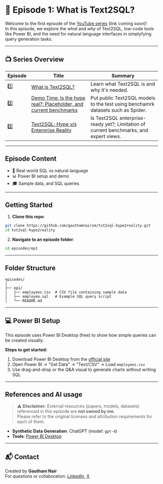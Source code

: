 # 📘 Episode 1: What is Text2SQL?

Welcome to the first episode of the [YouTube series](#) (link coming soon)!  
In this episode, we explore the *what* and *why* of Text2SQL, low-code tools like Power BI, and the need for natural language interfaces in simplyfying query generation tasks.

---

## 📺 Series Overview

| Episode | Title | Summary |
|--------|-------|---------|
| 1️⃣ | [What is Text2SQL?](episodes/ep1) | Learn what Text2SQL is and why it's needed. |
| 2️⃣ | [Demo Time: Is the hype real?; Placeholder, and current benchmarks](episodes/ep2) | Put public Text2SQL models to the test using benchamrk datasets such as Spider. |
| 3️⃣ | [Text2SQL: Hype v/s Enterprise Reality](episodes/ep3) | Is Text2SQL enterprise-ready yet?; Limitation of current benchmarks, and expert views. |

---

## Episode Content

- 🔁 Real-world SQL vs natural language
- 📊 Power BI setup and demo
- 🎓 Sample data, and SQL queries

---

## Getting Started

1. **Clone this repo**:
```bash
git clone https://github.com/gauthamnairvm/txt2sql-hype2reality.git
cd txt2sql-hype2reality
```

2. **Navigate to an episode folder**:
```bash
cd episodes/ep1
```

---

## Folder Structure

```
episodes/
│
├── ep1/
│   ├── employees.csv  # CSV file containing sample data
│   ├── employee.sql   # Example SQL query script
│   └── README.md
```

---

## 💻 Power BI Setup

This episode uses Power BI Desktop (free) to show how simple queries can be created visually.

**Steps to get started:**
1. Download Power BI Desktop from the [official site](https://powerbi.microsoft.com/desktop/)
2. Open Power BI → "Get Data" → "Text/CSV" → Load `employees.csv`
3. Use drag-and-drop or the Q&A visual to generate charts without writing SQL

---

## References and AI usage

> ⚠️ **Disclaimer**: External resources (papers, models, datasets) referenced in this episode are **not owned by me**.  
> Please refer to the original licenses and attribution requirements for each of them.

- **Synthetic Data Generation**: ChatGPT (model: `gpt-4`)
- **Tools**: [Power BI Desktop](https://powerbi.microsoft.com/desktop/)

---

## 📬 Contact

Created by **Gautham Nair**  
For questions or collaboration: [LinkedIn](www.linkedin.com/in/vmgauthamnair), [X](https://x.com/VMG_Nair)
